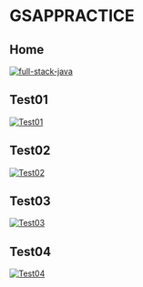 # GSAPPRACTICE
## Home
<a href="https://gsaptests.vercel.app/"><img alt="full-stack-java"  src="https://github.com/user-attachments/assets/9d929be5-bf23-49d6-afd0-b9ffc3353ee5"/></a>
## Test01
<a href="https://gsaptests.vercel.app/Test01/index.html"><img alt="Test01"  src="https://github.com/user-attachments/assets/ddc9948f-1b29-4905-a749-7ab788f19395"/></a>
## Test02
<a href="https://gsaptests.vercel.app/Test02/index.html"><img alt="Test02"  src="https://github.com/user-attachments/assets/ddc9948f-1b29-4905-ab788f19395"/></a>
## Test03
<a href="https://gsaptests.vercel.app/Test03/index.html"><img alt="Test03"  src="https://github.com/user-attachments/assets/e3408ec4-4cfe-42bd-8a17-67d9b5f8217f"/></a>
## Test04
<a href="https://gsaptests.vercel.app/Test04/index.html"><img alt="Test04"  src="https://github.com/user-attachments/assets/018411cc-3988-4dd9-bc5d-52436d5469ed"/></a>

